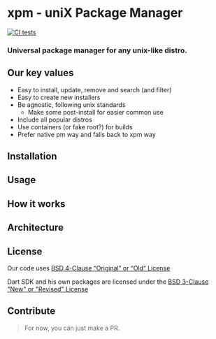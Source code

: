 # xpm - uniX Package Manager
[![CI tests](https://github.com/verseles/xpm/actions/workflows/ci.yml/badge.svg)](https://github.com/verseles/xpm/actions/workflows/ci.yml)

### Universal package manager for any unix-like distro.
## Our key values
- Easy to install, update, remove and search (and filter)
- Easy to create new installers
- Be agnostic, following unix standards
  - Make some post-install for easier common use
- Include all popular distros
- Use containers (or fake root?) for builds
- Prefer native pm way and falls back to xpm way
## Installation

## Usage

## How it works

## Architecture
## License
Our code uses [BSD 4-Clause “Original” or “Old” License](LICENSE.md)

Dart SDK and his own packages are licensed under the [BSD 3-Clause "New" or "Revised" License](https://github.com/dart-lang/sdk/blob/main/LICENSE)
## Contribute
> For now, you can just make a PR.
